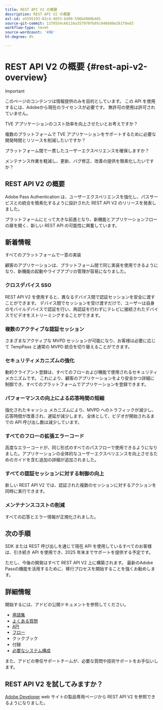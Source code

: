 ```yaml
---
title: REST API V2 の概要
description: REST API V2 の概要
exl-id: a5595193-82c4-4033-bd98-596b4908b401
source-git-commit: 1370554c66116a357970fb05c046608e261f0ed3
workflow-type: tm+mt
source-wordcount: '496'
ht-degree: 0%

---
```


# REST API V2 の概要 {#rest-api-v2-overview}

>[!IMPORTANT]
>
> このページのコンテンツは情報提供のみを目的としています。 この API を使用するには、Adobeから現在のライセンスが必要です。 無許可の使用は許可されていません。

TVE アプリケーションのコスト効率を向上させたいとお考えですか？

複数のプラットフォームで TVE アプリケーションをサポートするために必要な開発時間とリソースを削減したいですか？

プラットフォーム間で一貫したユーザーエクスペリエンスを確保しますか？

メンテナンス作業を軽減し、更新、バグ修正、改善の提供を簡素化したいですか？

## REST API V2 の概要

Adobe Pass Authentication は、ユーザーエクスペリエンスを強化し、パスサービスとの統合を簡素化するように設計された REST API V2 のリリースを発表しました。

プラットフォームにとって大きな前進となり、新機能とアプリケーションフローの扉を開く、新しい REST API の可能性に興奮しています。

## 新着情報

すべてのプラットフォームで一意の実装

顧客のアプリケーションは、プラットフォーム間で同じ実装を使用できるようになり、新機能の起動やライブアプリの管理が容易になりました。

### クロスデバイス SSO

REST API V2 を使用すると、異なるデバイス間で認証セッションを安全に渡すことができます。 デバイス間でセッションを受け渡すだけで、ユーザーは自身のモバイルデバイスで認証を行い、再認証を行わずにテレビに接続されたデバイスでビデオをストリーミングすることができます。

### 複数のアクティブな認証セッション

さまざまなアクティブな MVPD セッションが可能になり、お客様は必要に応じて TempPass と通常の MVPD 統合を切り替えることができます。

### セキュリティメカニズムの強化

動的クライアント登録は、すべてのフローおよび機能で使用されるセキュリティメカニズムです。 これにより、顧客のアプリケーションをより安全かつ詳細に制御でき、すべてのプラットフォームでアプリケーションを登録できます。

### パフォーマンスの向上による応答時間の短縮

強化されたキャッシュ メカニズムにより、MVPD へのトラフィックが減少し、応答時間が改善され、遅延が減少します。 全体として、ビデオが開始されるまでの API 呼び出し数は減少しています。

### すべてのフローの拡張エラーコード

高度なエラーコードが、同じ形式のすべてのパスフローで使用できるようになりました。アプリケーションの全体的なユーザーエクスペリエンスを向上させるためのガイドを含む追加の詳細が追加されました。

### すべての認証セッションに対する制御の向上

新しい REST API V2 では、認証された複数のセッションに対するアクションを同時に実行できます。

### メンテナンスコストの削減

すべての応答とエラー情報が正規化されました。

## 次の手順

SDK または REST 呼び出しを通じて現在 API を使用しているすべてのお客様は、引き続き API を使用でき、2025 年末までサポートを提供する予定です。

ただし、今後の開発はすべて REST API V2 上に構築されます。 最新のAdobe Passの機能を活用するために、移行プロセスを開始することを強くお勧めします。

## 詳細情報

開始するには、アドビの公開ドキュメントを参照してください。

- [用語集](./rest-api-v2-glossary.md)
- [よくある質問](./rest-api-v2-faqs.md)
- [API](./apis/rest-api-v2-apis-overview.md)
- [フロー](./flows/rest-api-v2-flows-overview.md)
- クックブック
- 付録
- [必要なシステム構成](/help/authentication/minimum-system-requirements.md)

また、アドビの専任サポートチームが、必要な質問や技術サポートをお手伝いします。

## REST API V2 を試してみますか？

[Adobe Developer](https://developer.adobe.com/adobe-pass/) web サイトの製品専用ページから REST API V2 を参照できるようになりました。
